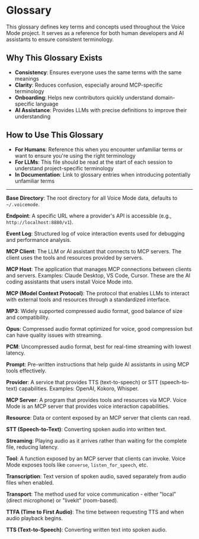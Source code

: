 # Glossary

This glossary defines key terms and concepts used throughout the Voice Mode project. It serves as a reference for both human developers and AI assistants to ensure consistent terminology.

## Why This Glossary Exists

- **Consistency**: Ensures everyone uses the same terms with the same meanings
- **Clarity**: Reduces confusion, especially around MCP-specific terminology
- **Onboarding**: Helps new contributors quickly understand domain-specific language
- **AI Assistance**: Provides LLMs with precise definitions to improve their understanding

## How to Use This Glossary

- **For Humans**: Reference this when you encounter unfamiliar terms or want to ensure you're using the right terminology
- **For LLMs**: This file should be read at the start of each session to understand project-specific terminology
- **In Documentation**: Link to glossary entries when introducing potentially unfamiliar terms

---

**Base Directory**: The root directory for all Voice Mode data, defaults to `~/.voicemode`.

**Endpoint**: A specific URL where a provider's API is accessible (e.g., `http://localhost:8880/v1`).

**Event Log**: Structured log of voice interaction events used for debugging and performance analysis.

**MCP Client**: The LLM or AI assistant that connects to MCP servers. The client uses the tools and resources provided by servers.

**MCP Host**: The application that manages MCP connections between clients and servers. Examples: Claude Desktop, VS Code, Cursor. These are the AI coding assistants that users install Voice Mode into.

**MCP (Model Context Protocol)**: The protocol that enables LLMs to interact with external tools and resources through a standardized interface.

**MP3**: Widely supported compressed audio format, good balance of size and compatibility.

**Opus**: Compressed audio format optimized for voice, good compression but can have quality issues with streaming.

**PCM**: Uncompressed audio format, best for real-time streaming with lowest latency.

**Prompt**: Pre-written instructions that help guide AI assistants in using MCP tools effectively.

**Provider**: A service that provides TTS (text-to-speech) or STT (speech-to-text) capabilities. Examples: OpenAI, Kokoro, Whisper.

**MCP Server**: A program that provides tools and resources via MCP. Voice Mode is an MCP server that provides voice interaction capabilities.

**Resource**: Data or content exposed by an MCP server that clients can read.

**STT (Speech-to-Text)**: Converting spoken audio into written text.

**Streaming**: Playing audio as it arrives rather than waiting for the complete file, reducing latency.

**Tool**: A function exposed by an MCP server that clients can invoke. Voice Mode exposes tools like `converse`, `listen_for_speech`, etc.

**Transcription**: Text version of spoken audio, saved separately from audio files when enabled.

**Transport**: The method used for voice communication - either "local" (direct microphone) or "livekit" (room-based).

**TTFA (Time to First Audio)**: The time between requesting TTS and when audio playback begins.

**TTS (Text-to-Speech)**: Converting written text into spoken audio.